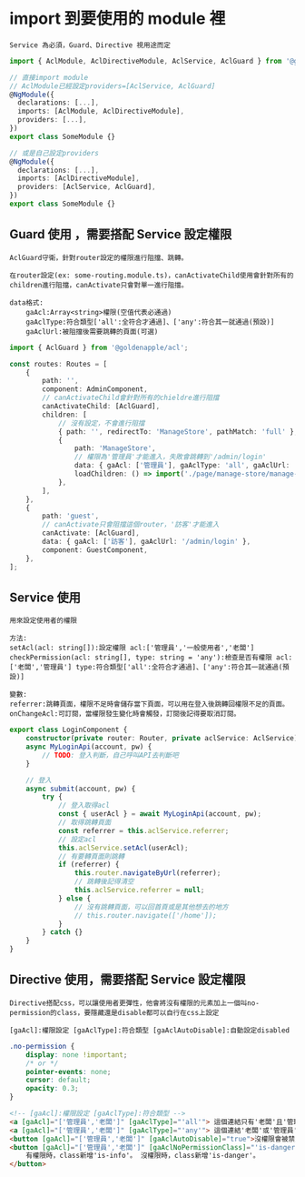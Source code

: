 # import 到要使用的 module 裡

`Service 為必須，Guard、Directive 視用途而定`

```ts
import { AclModule, AclDirectiveModule, AclService, AclGuard } from '@goldenapple/acl';

// 直接import module
// AclModule已經設定providers=[AclService, AclGuard]
@NgModule({
  declarations: [...],
  imports: [AclModule, AclDirectiveModule],
  providers: [...],
})
export class SomeModule {}

// 或是自己設定providers
@NgModule({
  declarations: [...],
  imports: [AclDirectiveModule],
  providers: [AclService, AclGuard],
})
export class SomeModule {}
```

## Guard 使用 ，需要搭配 Service 設定權限

`AclGuard守衛，針對router設定的權限進行阻擋、跳轉。`

    在router設定(ex: some-routing.module.ts)，canActivateChild使用會針對所有的children進行阻擋，canActivate只會對單一進行阻擋。

    data格式:
        gaAcl:Array<string>權限(空值代表必通過)
        gaAclType:符合類型['all':全符合才通過]、['any':符合其一就通過(預設)]
        gaAclUrl:被阻擋後需要跳轉的頁面(可選)

```ts
import { AclGuard } from '@goldenapple/acl';

const routes: Routes = [
    {
        path: '',
        component: AdminComponent,
        // canActivateChild會針對所有的chieldre進行阻擋
        canActivateChild: [AclGuard],
        children: [
            // 沒有設定，不會進行阻擋
            { path: '', redirectTo: 'ManageStore', pathMatch: 'full' },
            {
                path: 'ManageStore',
                // 權限為'管理員'才能進入，失敗會跳轉到'/admin/login'
                data: { gaAcl: ['管理員'], gaAclType: 'all', gaAclUrl: '/admin/login' },
                loadChildren: () => import('./page/manage-store/manage-store.module').then((m) => m.ManageStoreModule),
            },
        ],
    },
    {
        path: 'guest',
        // canActivate只會阻擋這個router，'訪客'才能進入
        canActivate: [AclGuard],
        data: { gaAcl: ['訪客'], gaAclUrl: '/admin/login' },
        component: GuestComponent,
    },
];
```

## Service 使用

`用來設定使用者的權限`

    方法:
    setAcl(acl: string[]):設定權限 acl:['管理員','一般使用者','老闆']
    checkPermission(acl: string[], type: string = 'any'):檢查是否有權限 acl:['老闆','管理員'] type:符合類型['all':全符合才通過]、['any':符合其一就通過(預設)]

    變數:
    referrer:跳轉頁面，權限不足時會儲存當下頁面，可以用在登入後跳轉回權限不足的頁面。
    onChangeAcl:可訂閱，當權限發生變化時會觸發，訂閱後記得要取消訂閱。

```ts
export class LoginComponent {
    constructor(private router: Router, private aclService: AclService) {}
    async MyLoginApi(account, pw) {
        // TODO: 登入判斷，自己呼叫API去判斷吧
    }

    // 登入
    async submit(account, pw) {
        try {
            // 登入取得acl
            const { userAcl } = await MyLoginApi(account, pw);
            // 取得跳轉頁面
            const referrer = this.aclService.referrer;
            // 設定acl
            this.aclService.setAcl(userAcl);
            // 有要轉頁面則跳轉
            if (referrer) {
                this.router.navigateByUrl(referrer);
                // 跳轉後記得清空
                this.aclService.referrer = null;
            } else {
                // 沒有跳轉頁面，可以回首頁或是其他想去的地方
                // this.router.navigate(['/home']);
            }
        } catch {}
    }
}
```

## Directive 使用，需要搭配 Service 設定權限

`Directive搭配css，可以讓使用者更彈性，他會將沒有權限的元素加上一個叫no-permission的class，要隱藏還是disable都可以自行在css上設定`

    [gaAcl]:權限設定 [gaAclType]:符合類型 [gaAclAutoDisable]:自動設定disabled

```css
.no-permission {
    display: none !important;
    /* or */
    pointer-events: none;
    cursor: default;
    opacity: 0.3;
}
```

```html
<!-- [gaAcl]:權限設定 [gaAclType]:符合類型 -->
<a [gaAcl]="['管理員','老闆']" [gaAclType]="'all'"> 這個連結只有'老闆'且'管理員'才看的到</a>
<a [gaAcl]="['管理員','老闆']" [gaAclType]="'any'"> 這個連結'老闆'或'管理員'都看的到</a>
<button [gaAcl]="['管理員','老闆']" [gaAclAutoDisable]="true">沒權限會被禁用(disabled)</button>
<button [gaAcl]="['管理員','老闆']" [gaAclNoPermissionClass]="'is-danger'" [gaAclHasPermissionClass]="'is-info'">
    有權限時，class新增'is-info'。 沒權限時，class新增'is-danger'。
</button>
```
